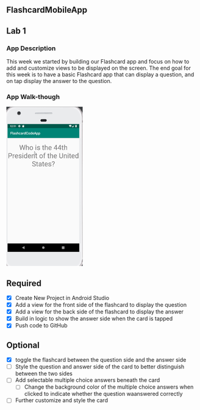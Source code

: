 ## FlashcardMobileApp

## Lab 1

### App Description
This week we started by building our Flashcard app and focus on how to add and customize views to be displayed on the screen. The end goal for this week is to have a basic Flashcard app that can display a question, and on tap display the answer to the question. 

### App Walk-though
<img src=FlashcardAppPt1.gif width=200><br>

## Required
- [X] Create New Project in Android Studio
- [X] Add a view for the front side of the flashcard to display the question
- [X] Add a view for the back side of the flashcard to display the answer
- [X] Build in logic to show the answer side when the card is tapped
- [X] Push code to GitHub
## Optional
- [X] toggle the flashcard between the question side and the answer side
- [ ] Style the question and answer side of the card to better distinguish between the two sides
- [ ] Add selectable multiple choice answers beneath the card
   - [ ] Change the background color of the multiple choice answers when clicked to indicate whether the question waanswered correctly
- [ ] Further customize and style the card
